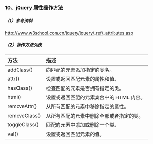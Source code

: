 ### 10、jQuery 属性操作方法

##### （1）参考资料

http://www.w3school.com.cn/jquery/jquery\_ref\_attributes.asp

##### （2）操作方法列表

| 方法 | 描述 |
| :--- | :--- |
| addClass\(\) | 向匹配的元素添加指定的类名。 |
| attr\(\) | 设置或返回匹配元素的属性和值。 |
| hasClass\(\) | 检查匹配的元素是否拥有指定的类。 |
| html\(\) | 设置或返回匹配的元素集合中的 HTML 内容。 |
| removeAttr\(\) | 从所有匹配的元素中移除指定的属性。 |
| removeClass\(\) | 从所有匹配的元素中删除全部或者指定的类。 |
| toggleClass\(\) | 匹配的元素中添加或删除一个类。 |
| val\(\) | 设置或返回匹配元素的值。 |




